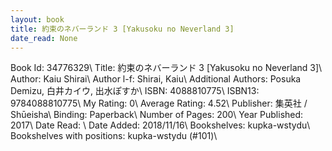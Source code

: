 ```yaml
---
layout: book
title: 約束のネバーランド 3 [Yakusoku no Neverland 3]
date_read: None
---
```


Book Id: 34776329\ 
Title: 約束のネバーランド 3 [Yakusoku no Neverland 3]\ 
Author: Kaiu Shirai\ 
Author l-f: Shirai, Kaiu\ 
Additional Authors: Posuka Demizu, 白井カイウ, 出水ぽすか\ 
ISBN: 4088810775\ 
ISBN13: 9784088810775\ 
My Rating: 0\ 
Average Rating: 4.52\ 
Publisher: 集英社 / Shūeisha\ 
Binding: Paperback\ 
Number of Pages: 200\ 
Year Published: 2017\ 
Date Read: \ 
Date Added: 2018/11/16\ 
Bookshelves: kupka-wstydu\ 
Bookshelves with positions: kupka-wstydu (#101)\ 

